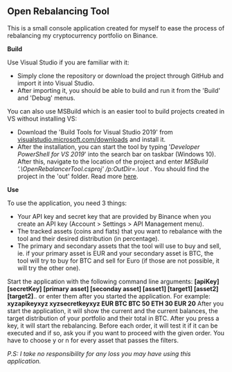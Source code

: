 ## Open Rebalancing Tool
This is a small console application created for myself to ease the process of rebalancing my cryptocurrency portfolio on Binance.

**Build**

Use Visual Studio if you are familiar with it:

 - Simply clone the repository or download the project through GitHub
   and import it into Visual Studio.
  - After importing it, you should be
   able to build and run it from the 'Build' and 'Debug' menus.

You can also use MSBuild which is an easier tool to build projects created in VS without installing VS:

 - Download the 'Build Tools for Visual Studio 2019' from
   [visualstudio.microsoft.com/downloads](https://visualstudio.microsoft.com/downloads/)
   and install it.
  - After the installation, you can start the tool by typing
   '*Developer PowerShell for VS 2019*' into the search bar on taskbar
   (Windows 10). After this, navigate to the location of the project and
   enter *MSBuild '.\OpenRebalancerTool.csproj' /p:OutDir=.\out* . You
   should find the project in the 'out' folder. Read more
   [here](https://docs.microsoft.com/en-us/visualstudio/msbuild/msbuild?view=vs-2019).

**Use**

To use the application, you need 3 things:
 - Your API key and secret key that are provided by Binance when you create an API key (Account > Settings > API Management menu).
 - The tracked assets (coins and fiats) that you want to rebalance with the tool and their desired distribution (in percentage).
 - The primary and secondary assets that the tool will use to buy and sell, ie. if your primary asset is EUR and your secondary asset is BTC, the tool will try to buy for BTC and sell for Euro (if those are not possible, it will try the other one).

Start the application with the following command line arguments: **[apiKey] [secretKey] [primary asset] [seconday asset] [asset1] [target1] [asset2] [target2]**.. or enter them after you started the application.
For example: **xyzapikeyxyz xyzsecretkeyxyz EUR BTC BTC 50 ETH 30 EUR 20**
After you start the application, it will show the current and the current balances, the target distribution of your portfolio and their total in BTC. After you press a key, it will start the rebalancing. Before each order, it will test it if it can be executed and if so, ask you if you want to proceed with the given order. You have to choose y or n for every asset that passes the filters.

*P.S: I take no responsibility for any loss you may have using this application.*
